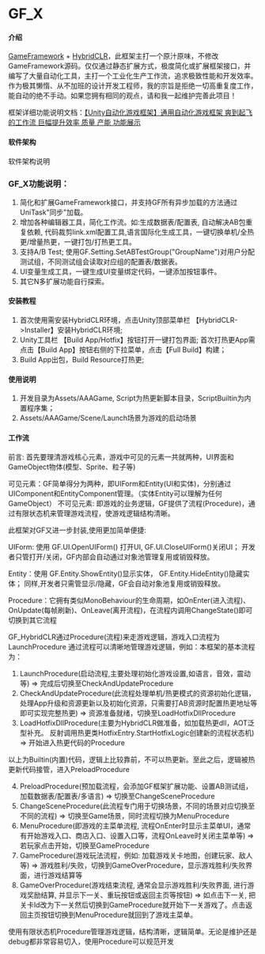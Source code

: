 # GF_X
#### 介绍
[GameFramework](https://github.com/EllanJiang/GameFramework) + [HybridCLR](https://github.com/focus-creative-games/hybridclr)，此框架主打一个原汁原味，不修改GameFramework源码。仅仅通过静态扩展方式，极度简化或扩展框架接口，并编写了大量自动化工具，主打一个工业化生产工作流，追求极致性能和开发效率。
作为极其懒惰、从不加班的设计开发工程师，我的宗旨是拒绝一切高重复度工作，能自动的绝不手动。如果您拥有相同的观点，请和我一起维护完善此项目！

框架详细功能说明文档：[【Unity自动化游戏框架】通用自动化游戏框架 爽到起飞的工作流 巨幅提升效率 质量 产能 功能展示](https://blog.csdn.net/final5788/article/details/138164034)
#### 软件架构
软件架构说明
### GF_X功能说明：
1. 简化和扩展GameFramework接口，并支持GF所有异步加载的方法通过UniTask"同步"加载。
2. 增加各种编辑器工具，简化工作流。如:生成数据表/配置表, 自动解决AB包重复依赖, 代码裁剪link.xml配置工具,语言国际化生成工具，一键切换单机/全热更/增量热更，一键打包/打热更工具。
3. 支持A/B Test; 使用GF.Setting.SetABTestGroup("GroupName")对用户分配测试组，不同测试组会读取对应组的配置表/数据表。
4. UI变量生成工具，一键生成UI变量绑定代码，一键添加按钮事件。
5. 其它N多扩展功能自行探索。
#### 安装教程

1.  首次使用需安装HybridCLR环境，点击Unity顶部菜单栏 【HybridCLR->Installer】安装HybridCLR环境;
2.  Unity工具栏 【Build App/Hotfix】按钮打开一键打包界面; 首次打热更App需点击【Build App】按钮右侧的下拉菜单，点击【Full Build】构建；
3.  Build App出包，Build Resource打热更;

#### 使用说明

1.  开发目录为Assets/AAAGame, Script为热更新脚本目录，ScriptBuiltin为内置程序集；
2.  Assets/AAAGame/Scene/Launch场景为游戏的启动场景


#### 工作流
前言:
首先要理清游戏核心元素，游戏中可见的元素一共就两种，UI界面和GameObject物体(模型、Sprite、粒子等)

可见元素：GF简单得分为两种，即UIForm和Entity(UI和实体)，分别通过UIComponent和EntityComponent管理。（实体Entity可以理解为任何GameObject）
不可见元素: 即游戏的业务逻辑，GF提供了流程(Procedure)，通过有限状态机来管理游戏流程，使游戏逻辑结构清晰。

此框架对GF又进一步封装,使用更加简单便捷:

UIForm: 使用 GF.UI.OpenUIForm() 打开UI, GF.UI.CloseUIForm()关闭UI； 开发者只管打开/关闭，GF内部会自动通过对象池管理复用或销毁释放。

Entity：使用 GF.Entity.ShowEntity()显示实体， GF.Entity.HideEntity()隐藏实体； 同样,开发者只需管显示/隐藏，GF会自动对象池复用或销毁释放。

Procedure：它拥有类似MonoBehaviour的生命周期，如OnEnter(进入流程)、OnUpdate(每帧刷新)、OnLeave(离开流程)，在流程内调用ChangeState()即可切换到其它流程

GF_HybridCLR通过Procedure(流程)来走游戏逻辑，游戏入口流程为LaunchProcedure
通过流程可以清晰地管理游戏逻辑，例如：本框架的基本流程为：

1. LaunchProcedure(启动流程,主要处理初始化游戏设置,如语言，音效，震动等) => 完成后切换至CheckAndUpdateProcedure
2. CheckAndUpdateProcedure(此流程处理单机/热更模式的资源初始化逻辑，处理App升级和资源更新以及初始化资源，只需要打AB资源时配置热更地址等即可实现完整热更) => 资源准备就绪，切换至LoadHotfixDllProcedure
3. LoadHotfixDllProcedure(主要为HybridCLR做准备，如加载热更dll，AOT泛型补充。 反射调用热更类HotfixEntry.StartHotfixLogic创建新的流程状态机) => 开始进入热更代码的Procedure

以上为Builtin(内置)代码，逻辑上比较靠前，不可以热更新。至此之后，逻辑被热更新代码接管，进入PreloadProcedure

4. PreloadProcedure(预加载流程，会添加GF框架扩展功能、设置AB测试组， 加载数据表/配置表/多语言) => 切换至ChangeSceneProcedure
5. ChangeSceneProcedure(此流程专门用于切换场景，不同的场景对应切换至不同的流程) => 切换至Game场景，同时流程切换为MenuProcedure
6. MenuProcedure(即游戏的主菜单流程, 流程OnEnter时显示主菜单UI，通常有开始游戏入口、商店入口、设置入口等，流程OnLeave时关闭主菜单等) => 若玩家点击开始，切换至GameProcedure
7. GameProcedure(游戏玩法流程，例如: 加载游戏关卡地图，创建玩家、敌人等) => 游戏胜利/失败，切换到GameOverProcedure，显示游戏胜利/失败界面，进行游戏结算等
8. GameOverProcedure(游戏结束流程, 通常会显示游戏胜利/失败界面, 进行游戏奖励结算, 并显示下一关、重玩按钮或返回主页等按钮) => 如点击下一关, 把关卡Id改为下一关然后切换到GameProcedure就开始下一关游戏了。点击返回主页按钮切换到MenuProcedure就回到了游戏主菜单。

使用有限状态机Procedure管理游戏逻辑，结构清晰，逻辑简单。无论是维护还是debug都非常容易切入，使用Procedure可以规范开发
